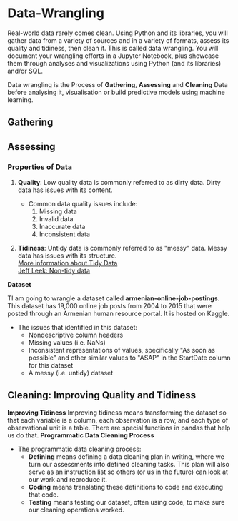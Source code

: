 # Data-Wrangling
Real-world data rarely comes clean. Using Python and its libraries, you will gather data from a variety of sources and in a variety of formats, assess its quality and tidiness, then clean it. This is called data wrangling. You will document your wrangling efforts in a Jupyter Notebook, plus showcase them through analyses and visualizations using Python (and its libraries) and/or SQL. </br>

Data wrangling is the Process of **Gathering**, **Assessing** and **Cleaning** Data before analysing it, visualisation or build predictive models using machine learning.

## Gathering

## Assessing
### Properties of Data
1. **Quality**:  Low quality data is commonly referred to as dirty data. Dirty data has issues with its content.
    - Common data quality issues include:
      1. Missing data
      2. Invalid data
      3. Inaccurate data
      4. Inconsistent data

2. **Tidiness**: Untidy data is commonly referred to as "messy" data. Messy data has issues with its structure.</br>
    [More information about Tidy Data](http://www.jeannicholashould.com/tidy-data-in-python.html)</br>
    [Jeff Leek: Non-tidy data](https://simplystatistics.org/2016/02/17/non-tidy-data/)


**Dataset**

TI am going to wrangle a dataset called **armenian-online-job-postings**. This dataset has 19,000 online job posts from 2004 to 2015 that were posted through an Armenian human resource portal. It is hosted on Kaggle.

- The issues that identified in this dataset:
    - Nondescriptive column headers
    - Missing values (i.e. NaNs)
    - Inconsistent representations of values, specifically "As soon as possible" and other similar values to "ASAP" in the StartDate column for this dataset
    - A messy (i.e. untidy) dataset

## Cleaning: Improving Quality and Tidiness
**Improving Tidiness**
Improving tidiness means transforming the dataset so that each variable is a column, each observation is a row, and each type of observational unit is a table. There are special functions in pandas that help us do that.
**Programmatic Data Cleaning Process**
- The programmatic data cleaning process:
    - **Defining** means defining a data cleaning plan in writing, where we turn our assessments into defined cleaning tasks. This plan will also serve as an instruction list so others (or us in the future) can look at our work and reproduce it.
    - **Coding** means translating these definitions to code and executing that code.
    - **Testing** means testing our dataset, often using code, to make sure our cleaning operations worked.
